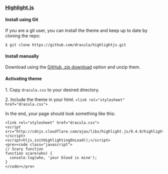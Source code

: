 ### [Highlight.js](https://highlightjs.org/)

#### Install using Git

If you are a git user, you can install the theme and keep up to date by cloning the repo:

    $ git clone https://github.com/dracula/highlightjs.git

#### Install manually

Download using the [GitHub .zip download](https://github.com/dracula/highlightjs/archive/master.zip) option and unzip them.

#### Activating theme

1\. Copy `dracula.css` to your desired directory.

2\. Include the theme in your html. `<link rel="stylesheet" href="dracula.css">`

In the end, your page should look something like this:

    <link rel="stylesheet" href="dracula.css">
    <script src="http://cdnjs.cloudflare.com/ajax/libs/highlight.js/9.4.0/highlight.min.js"></script>
    <script>hljs.initHighlightingOnLoad();</script>
    <pre><code class="javascript">
    // Scary function
    function scare(who) {
      console.log(who, 'your blood is mine');
    }
    </code></pre>
